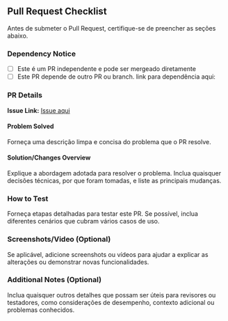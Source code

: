 ## Pull Request Checklist

Antes de submeter o Pull Request, certifique-se de preencher as seções abaixo.

### Dependency Notice

- [ ] Este é um PR independente e pode ser mergeado diretamente
- [ ] Este PR depende de outro PR ou branch. link para dependência aqui:

### PR Details

**Issue Link:** [Issue aqui]()

#### Problem Solved

Forneça uma descrição limpa e concisa do problema que o PR resolve.

#### Solution/Changes Overview

Explique a abordagem adotada para resolver o problema. Inclua quaisquer decisões técnicas, por que foram tomadas, e liste as principais mudanças.

### How to Test

Forneça etapas detalhadas para testar este PR. Se possível, inclua diferentes cenários que cubram vários casos de uso.

### Screenshots/Video (Optional)

Se aplicável, adicione screenshots ou vídeos para ajudar a explicar as alterações ou demonstrar novas funcionalidades.

### Additional Notes (Optional)

Inclua quaisquer outros detalhes que possam ser úteis para revisores ou testadores, como considerações de desempenho, contexto adicional ou problemas conhecidos.
